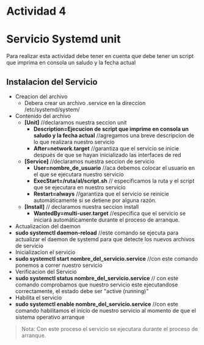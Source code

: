# Actividad 4

# Servicio Systemd unit

Para realizar esta actividad debe tener en cuenta que debe tener un script que imprima en consola un saludo y la fecha actual 

Instalacion del Servicio
---------------
* Creacion del archivo
  * Debera crear un archivo <nombre del servicio>.service en la direccion /etc/systemd/system/
* Contenido del archivo
  * **[Unit]**     //declaramos nuestra seccion unit
    * **Description=Ejecucion de script que imprime en consola un saludo y la fecha actual** //agregamos una breve descripcion de lo que realizara nuestro servicio
    * **After=network.target** //garantiza que el servicio se inicie después de que se hayan inicializado las interfaces de red 
  * **[Service]** //declaramos nuestra seccion de servicio 
    * **User=nombre_de_usuario** //aca debemos colocar el usuario en el que se ejecutara nuestro servicio
    * **ExecStart=/ruta/al/script.sh** // especificamos la ruta y el script que se ejecutara en nuestro servicio
    * **Restart=always** //garantiza que el servicio se reinicie automáticamente si se detiene por alguna razón. 
  * **[Install]** // declaramos nuestra seccion install
    * **WantedBy=multi-user.target** //especifica que el servicio se iniciará automáticamente durante el proceso de arranque.
 * Actualizacion del daemon
  * **sudo systemctl daemon-reload** //este comando se ejecuta para actualizar el daemon de systemd para que detecte los nuevos archivos de servicio
 * Inicializacion el servicio
  * **sudo systemctl start nombre_del_servicio.service** //con este comando ponemos a correr nuestro servicio
 * Verificacion del Servicio
  * **sudo systemctl status nombre_del_servicio.service** // con este comando comprobamos que nuestro servicio este ejecutandose correctamente, el estado debe ser "active (running)"
 * Habilita el servicio
  * **sudo systemctl enable nombre_del_servicio.service** //con este comando habilitamos el inicio de nuestro servicio al momento de que el sistema operativo arranque


> Nota: Con este proceso el servicio se ejecutara durante el proceso de arranque.


